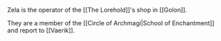 Zela is the operator of the [[The Lorehold]]'s shop in [[Golon]]. 

They are a member of the [[Circle of Archmagi|School of Enchantment]] and report to [[Vaerik]]. 